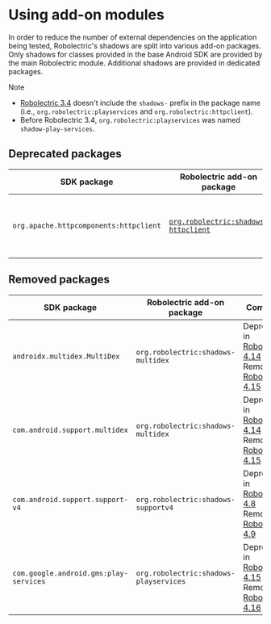 # Using add-on modules

In order to reduce the number of external dependencies on the application being tested,
Robolectric's shadows are split into various add-on packages. Only shadows for classes provided in
the base Android SDK are provided by the main Robolectric module. Additional shadows are provided in
dedicated packages.

> [!NOTE]
>
> - [Robolectric 3.4][robolectric-3.4-release] doesn't include the `shadows-` prefix in the package
    name (i.e., `org.robolectric:playservices` and `org.robolectric:httpclient`).
> - Before Robolectric 3.4, `org.robolectric:playservices` was named `shadow-play-services`.

## Deprecated packages

| SDK package                            | Robolectric add-on package                                        | Javadoc                               | Comment                                                   |
|----------------------------------------|-------------------------------------------------------------------|---------------------------------------|-----------------------------------------------------------|
| `org.apache.httpcomponents:httpclient` | [`org.robolectric:shadows-httpclient`][shadows-httpclient-source] | [Javadoc][shadows-httpclient-javadoc] | These shadows are only provided for legacy compatibility. |

## Removed packages

<!-- markdownlint-disable MD033 -->
| SDK package                            | Robolectric add-on package             | Comment                                                                                                                |
|----------------------------------------|----------------------------------------|------------------------------------------------------------------------------------------------------------------------|
| `androidx.multidex.MultiDex`           | `org.robolectric:shadows-multidex`     | Deprecated in [Robolectric 4.14][robolectric-4.14-release]<br/>Removed in [Robolectric 4.15][robolectric-4.15-release] |
| `com.android.support.multidex`         | `org.robolectric:shadows-multidex`     | Deprecated in [Robolectric 4.14][robolectric-4.14-release]<br/>Removed in [Robolectric 4.15][robolectric-4.15-release] |
| `com.android.support.support-v4`       | `org.robolectric:shadows-supportv4`    | Deprecated in [Robolectric 4.8][robolectric-4.8-release]<br/>Removed in [Robolectric 4.9][robolectric-4.9-release]     |
| `com.google.android.gms:play-services` | `org.robolectric:shadows-playservices` | Deprecated in [Robolectric 4.15][robolectric-4.15-release]<br/>Removed in [Robolectric 4.16][robolectric-4.16-release] |

[robolectric-3.4-release]: https://github.com/robolectric/robolectric/releases/tag/robolectric-3.4
[robolectric-4.8-release]: https://github.com/robolectric/robolectric/releases/tag/robolectric-4.8
[robolectric-4.9-release]: https://github.com/robolectric/robolectric/releases/tag/robolectric-4.9
[robolectric-4.14-release]: https://github.com/robolectric/robolectric/releases/tag/robolectric-4.14
[robolectric-4.15-release]: https://github.com/robolectric/robolectric/releases/tag/robolectric-4.15
[robolectric-4.16-release]: https://github.com/robolectric/robolectric/releases/tag/robolectric-4.16-beta-1
[shadows-httpclient-javadoc]: javadoc/latest/org/robolectric/shadows/httpclient/package-summary.html
[shadows-httpclient-source]: https://github.com/robolectric/robolectric/tree/master/shadows/httpclient
